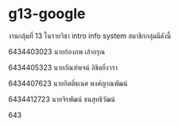 # g13-google

งานกลุ้มที่ 13 ในรายวิชา intro info system
สมาชิกกลุ่มมีดังนี้

6434403023 นายก้องภพ  เล้าอรุณ

6434405323 นายกัณฑ์พจน์ ลิขิตยิ่งวรา

6434407623 นายกิตติ์ธเนศ พงศ์ญาณพัฒน์

6434412723 นายจิรพัฒน์ ธนสุทธิวัฒน์

643
